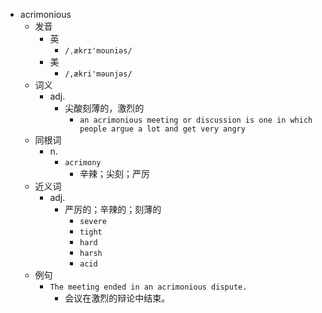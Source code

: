 - acrimonious
  - 发音
    - 英
      - `/ˌækrɪ'mouniəs/`
    - 美
      - `/,ækri'məunjəs/`
  - 词义
    - adj.
      - 尖酸刻薄的，激烈的
        - `an acrimonious meeting or discussion is one in which people argue a lot and get very angry`
  - 同根词
    - n.
      - `acrimony`
        - 辛辣；尖刻；严厉
  - 近义词
    - adj.
      - 严厉的；辛辣的；刻薄的
        - `severe`
        - `tight`
        - `hard`
        - `harsh`
        - `acid`
  - 例句
    - `The meeting ended in an acrimonious dispute.`
      - 会议在激烈的辩论中结束。


